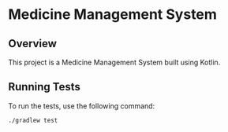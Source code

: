 # Medicine Management System

## Overview
This project is a Medicine Management System built using Kotlin. 

## Running Tests
To run the tests, use the following command:
```sh
./gradlew test